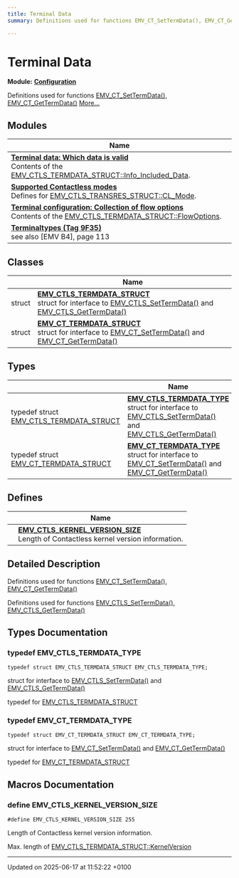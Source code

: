 ```yaml
---
title: Terminal Data
summary: Definitions used for functions EMV_CT_SetTermData(), EMV_CT_GetTermData()

---
```


# Terminal Data

**Module:** **[Configuration](group___a_d_k___c_o_n_f_i_g_u_r_a_t_i_o_n.md)**

Definitions used for functions [EMV_CT_SetTermData()](group___f_u_n_c___c_o_n_f.md#function-emv-ct-settermdata), [EMV_CT_GetTermData()](group___f_u_n_c___c_o_n_f.md#function-emv-ct-gettermdata) [More...](#detailed-description)

## Modules

| Name           |
| -------------- |
| **[Terminal data: Which data is valid](group___d_e_f___i_n_p_u_t___t_e_r_m.md)** <br>Contents of the [EMV_CTLS_TERMDATA_STRUCT::Info_Included_Data](struct_e_m_v___c_t_l_s___t_e_r_m_d_a_t_a___s_t_r_u_c_t.md#variable-info-included-data).  |
| **[Supported Contactless modes](group___c_l___m_o_d_e_s.md)** <br>Defines for [EMV_CTLS_TRANSRES_STRUCT::CL_Mode](struct_e_m_v___c_t_l_s___t_r_a_n_s_r_e_s___s_t_r_u_c_t.md#variable-cl-mode).  |
| **[Terminal configuration: Collection of flow options](group___t_e_r_m___f_l_o_w___o_p_t_i_o_n_s.md)** <br>Contents of the [EMV_CTLS_TERMDATA_STRUCT::FlowOptions](struct_e_m_v___c_t_l_s___t_e_r_m_d_a_t_a___s_t_r_u_c_t.md#variable-flowoptions).  |
| **[Terminaltypes (Tag 9F35)](group___t_e_r_m___t_y_p_e_s.md)** <br>see also [EMV B4], page 113  |

## Classes

|                | Name           |
| -------------- | -------------- |
| struct | **[EMV_CTLS_TERMDATA_STRUCT](struct_e_m_v___c_t_l_s___t_e_r_m_d_a_t_a___s_t_r_u_c_t.md)** <br>struct for interface to [EMV_CTLS_SetTermData()]() and [EMV_CTLS_GetTermData()]() |
| struct | **[EMV_CT_TERMDATA_STRUCT](struct_e_m_v___c_t___t_e_r_m_d_a_t_a___s_t_r_u_c_t.md)** <br>struct for interface to [EMV_CT_SetTermData()]() and [EMV_CT_GetTermData()]() |

## Types

|                | Name           |
| -------------- | -------------- |
| typedef struct [EMV_CTLS_TERMDATA_STRUCT](struct_e_m_v___c_t_l_s___t_e_r_m_d_a_t_a___s_t_r_u_c_t.md) | **[EMV_CTLS_TERMDATA_TYPE](group___d_e_f___c_o_n_f___t_e_r_m.md#typedef-emv-ctls-termdata-type)** <br>struct for interface to [EMV_CTLS_SetTermData()](group___f_u_n_c___c_o_n_f.md#function-emv-ctls-settermdata) and [EMV_CTLS_GetTermData()](group___f_u_n_c___c_o_n_f.md#function-emv-ctls-gettermdata) |
| typedef struct [EMV_CT_TERMDATA_STRUCT](struct_e_m_v___c_t___t_e_r_m_d_a_t_a___s_t_r_u_c_t.md) | **[EMV_CT_TERMDATA_TYPE](group___d_e_f___c_o_n_f___t_e_r_m.md#typedef-emv-ct-termdata-type)** <br>struct for interface to [EMV_CT_SetTermData()](group___f_u_n_c___c_o_n_f.md#function-emv-ct-settermdata) and [EMV_CT_GetTermData()](group___f_u_n_c___c_o_n_f.md#function-emv-ct-gettermdata) |

## Defines

|                | Name           |
| -------------- | -------------- |
|  | **[EMV_CTLS_KERNEL_VERSION_SIZE](group___d_e_f___c_o_n_f___t_e_r_m.md#define-emv-ctls-kernel-version-size)** <br>Length of Contactless kernel version information.  |

## Detailed Description

Definitions used for functions [EMV_CT_SetTermData()](group___f_u_n_c___c_o_n_f.md#function-emv-ct-settermdata), [EMV_CT_GetTermData()](group___f_u_n_c___c_o_n_f.md#function-emv-ct-gettermdata)

Definitions used for functions [EMV_CTLS_SetTermData()](group___f_u_n_c___c_o_n_f.md#function-emv-ctls-settermdata), [EMV_CTLS_GetTermData()](group___f_u_n_c___c_o_n_f.md#function-emv-ctls-gettermdata)

## Types Documentation

### typedef EMV_CTLS_TERMDATA_TYPE

```
typedef struct EMV_CTLS_TERMDATA_STRUCT EMV_CTLS_TERMDATA_TYPE;
```

struct for interface to [EMV_CTLS_SetTermData()](group___f_u_n_c___c_o_n_f.md#function-emv-ctls-settermdata) and [EMV_CTLS_GetTermData()](group___f_u_n_c___c_o_n_f.md#function-emv-ctls-gettermdata)

typedef for [EMV_CTLS_TERMDATA_STRUCT](struct_e_m_v___c_t_l_s___t_e_r_m_d_a_t_a___s_t_r_u_c_t.md)


### typedef EMV_CT_TERMDATA_TYPE

```
typedef struct EMV_CT_TERMDATA_STRUCT EMV_CT_TERMDATA_TYPE;
```

struct for interface to [EMV_CT_SetTermData()](group___f_u_n_c___c_o_n_f.md#function-emv-ct-settermdata) and [EMV_CT_GetTermData()](group___f_u_n_c___c_o_n_f.md#function-emv-ct-gettermdata)

typedef for [EMV_CT_TERMDATA_STRUCT](struct_e_m_v___c_t___t_e_r_m_d_a_t_a___s_t_r_u_c_t.md)





## Macros Documentation

### define EMV_CTLS_KERNEL_VERSION_SIZE

```
#define EMV_CTLS_KERNEL_VERSION_SIZE 255
```

Length of Contactless kernel version information. 

Max. length of [EMV_CTLS_TERMDATA_STRUCT::KernelVersion](struct_e_m_v___c_t_l_s___t_e_r_m_d_a_t_a___s_t_r_u_c_t.md#variable-kernelversion)




-------------------------------

Updated on 2025-06-17 at 11:52:22 +0100